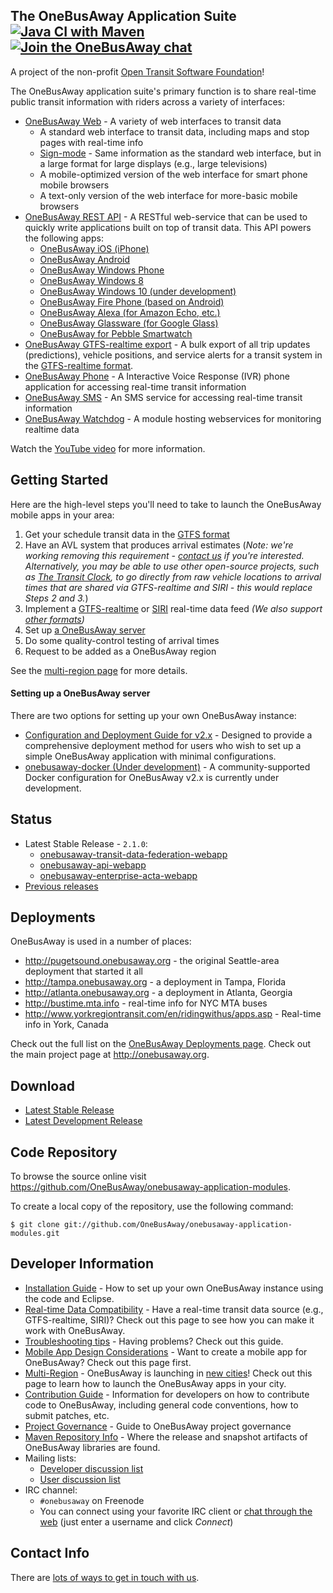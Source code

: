 ## The OneBusAway Application Suite [![Java CI with Maven](https://github.com/OneBusAway/onebusaway-application-modules/actions/workflows/maven.yml/badge.svg)](https://github.com/OneBusAway/onebusaway-application-modules/actions/workflows/maven.yml) [![Join the OneBusAway chat](https://onebusaway.herokuapp.com/badge.svg)](https://onebusaway.herokuapp.com/)

A project of the non-profit [Open Transit Software Foundation](https://opentransitsoftwarefoundation.org/)!

The OneBusAway application suite's primary function is to share real-time public transit information with riders across a variety of interfaces:

  * [OneBusAway Web](http://pugetsound.onebusaway.org/) - A variety of web interfaces to transit data
    * A standard web interface to transit data, including maps and stop pages with real-time info
    * [Sign-mode](https://github.com/OneBusAway/onebusaway-application-modules/wiki/Sign-Mode) - Same information as the standard web interface, but in a large format for large displays (e.g., large televisions)
    * A mobile-optimized version of the web interface for smart phone mobile browsers
    * A text-only version of the web interface for more-basic mobile browsers
  * [OneBusAway REST API](http://developer.onebusaway.org/modules/onebusaway-application-modules/current/api/where/index.html) - A RESTful web-service that can be used to quickly write applications built on top of transit data. This API powers the following apps:
    * [OneBusAway iOS (iPhone)](https://github.com/OneBusAway/onebusaway-ios)
    * [OneBusAway Android](https://github.com/OneBusAway/onebusaway-android)
    * [OneBusAway Windows Phone](https://github.com/OneBusAway/onebusaway-windows-phone)
    * [OneBusAway Windows 8](https://github.com/OneBusAway/onebusaway-windows8)
    * [OneBusAway Windows 10 (under development)](https://github.com/OneBusAway/onebusaway-windows10)
    * [OneBusAway Fire Phone (based on Android)](https://github.com/OneBusAway/onebusaway-android)
    * [OneBusAway Alexa (for Amazon Echo, etc.)](https://github.com/OneBusAway/onebusaway-alexa)
    * [OneBusAway Glassware (for Google Glass)](https://github.com/OneBusAway/onebusaway-android/pull/219)
    * [OneBusAway for Pebble Smartwatch](https://github.com/onebusaway/onebusaway-pebbletime)
  * [OneBusAway GTFS-realtime export](http://developer.onebusaway.org/modules/onebusaway-application-modules/current-SNAPSHOT/api/gtfs-realtime.html) - A bulk export of all trip updates (predictions), vehicle positions, and service alerts for a transit system in the [GTFS-realtime format](https://developers.google.com/transit/gtfs-realtime/).
  * [OneBusAway Phone](https://github.com/OneBusAway/onebusaway-application-modules/wiki/OneBusAway-Phone-and-SMS) - A Interactive Voice Response (IVR) phone application for accessing real-time transit information
  * [OneBusAway SMS](https://github.com/OneBusAway/onebusaway-application-modules/wiki/OneBusAway-Phone-and-SMS) - An SMS service for accessing real-time transit information
  * [OneBusAway Watchdog](https://github.com/OneBusAway/onebusaway-application-modules/wiki/OneBusAway-Watchdog) - A module hosting webservices for monitoring realtime data

Watch the [YouTube video](http://www.youtube.com/watch?v=CBctcyE7Am4&feature=player_embedded) for more information.

## Getting Started

Here are the high-level steps you'll need to take to launch the OneBusAway mobile apps in your area:

1. Get your schedule transit data in the [GTFS format](https://developers.google.com/transit/gtfs/)
2. Have an AVL system that produces arrival estimates (*Note: we're working removing this requirement - [contact us](https://groups.google.com/forum/#!forum/onebusaway-developers) if you're interested.  Alternatively, you may be able to use other open-source projects, such as [The Transit Clock](https://thetransitclock.github.io), to go directly from raw vehicle locations to arrival times that are shared via GTFS-realtime and SIRI - this would replace Steps 2 and 3.*)
3. Implement a [GTFS-realtime](https://developers.google.com/transit/gtfs-realtime/) or [SIRI](http://en.wikipedia.org/wiki/Service_Interface_for_Real_Time_Information) real-time data feed *(We also support [other formats](https://github.com/OneBusAway/onebusaway-application-modules/wiki/Real-Time-Data-Configuration-Guide))*
4. Set up [a OneBusAway server](https://github.com/OneBusAway/onebusaway-application-modules#setting-up-a-onebusaway-server)
5. Do some quality-control testing of arrival times
6. Request to be added as a OneBusAway region

See the [multi-region page](https://github.com/OneBusAway/onebusaway/wiki/Multi-Region) for more details.

#### Setting up a OneBusAway server

There are two options for setting up your own OneBusAway instance:
* [Configuration and Deployment Guide for v2.x](https://github.com/OneBusAway/onebusaway/wiki/Configuration-and-Deployment-Guide-for-v2.x) - Designed to provide a comprehensive deployment method for users who wish to set up a simple OneBusAway application with minimal configurations.
* [onebusaway-docker (Under development)](https://github.com/OneBusAway/onebusaway-docker) - A community-supported Docker configuration for OneBusAway v2.x is currently under development.

## Status

* Latest Stable Release - `2.1.0`:
    * [onebusaway-transit-data-federation-webapp](https://repo.camsys-apps.com/releases/org/onebusaway/onebusaway-transit-data-federation-webapp/2.1.0/onebusaway-transit-data-federation-webapp-2.1.0.war)
    * [onebusaway-api-webapp](https://repo.camsys-apps.com/releases/org/onebusaway/onebusaway-api-webapp/2.1.0/onebusaway-api-webapp-2.1.0.war)
    * [onebusaway-enterprise-acta-webapp](https://repo.camsys-apps.com/releases/org/onebusaway/onebusaway-enterprise-acta-webapp/2.1.0/onebusaway-enterprise-acta-webapp-2.1.0.war)
* [Previous releases](http://nexus.onebusaway.org/nexus/content/groups/public/org/onebusaway/)

## Deployments

OneBusAway is used in a number of places:

* http://pugetsound.onebusaway.org - the original Seattle-area deployment that started it all
* http://tampa.onebusaway.org - a deployment in Tampa, Florida
* http://atlanta.onebusaway.org - a deployment in Atlanta, Georgia
* http://bustime.mta.info - real-time info for NYC MTA buses
* http://www.yorkregiontransit.com/en/ridingwithus/apps.asp - Real-time info in York, Canada

Check out the full list on the [OneBusAway Deployments page](https://github.com/OneBusAway/onebusaway/wiki/OneBusAway-Deployments).  Check out the main project page at http://onebusaway.org.

## Download

* [Latest Stable Release](http://developer.onebusaway.org/modules/onebusaway-application-modules/current/downloads.html)
* [Latest Development Release](http://developer.onebusaway.org/modules/onebusaway-application-modules/current-SNAPSHOT/downloads.html)

## Code Repository

To browse the source online visit https://github.com/OneBusAway/onebusaway-application-modules.

To create a local copy of the repository, use the following command:

`$ git clone git://github.com/OneBusAway/onebusaway-application-modules.git`


## Developer Information

 * [Installation Guide](https://github.com/OneBusAway/onebusaway-application-modules/wiki) - How to set up your own OneBusAway instance using the code and Eclipse.
 * [Real-time Data Compatibility](https://github.com/OneBusAway/onebusaway-application-modules/wiki/Real-Time-Data-Configuration-Guide) - Have a real-time transit data source (e.g., GTFS-realtime, SIRI)?  Check out this page to see how you can make it work with OneBusAway.
 * [Troubleshooting tips](https://github.com/OneBusAway/onebusaway/wiki/Troubleshooting) - Having problems?  Check out this guide.
 * [Mobile App Design Considerations](https://github.com/OneBusAway/onebusaway-application-modules/wiki/Mobile-App-Design-Considerations) - Want to create a mobile app for OneBusAway?  Check out this page first.
 * [Multi-Region](https://github.com/OneBusAway/onebusaway/wiki/Multi-Region) - OneBusAway is launching in [new cities](https://github.com/OneBusAway/onebusaway/wiki/OneBusAway-Deployments)!  Check out this page to learn how to launch the OneBusAway apps in your city.
 * [Contribution Guide](https://github.com/OneBusAway/onebusaway/wiki/Developer-Guide) - Information for developers on how to contribute code to OneBusAway, including general code conventions, how to submit patches, etc.
 * [Project Governance](https://github.com/OneBusAway/onebusaway/wiki/Governance) - Guide to OneBusAway project governance
 * [Maven Repository Info](https://github.com/OneBusAway/onebusaway/wiki/Maven-Repository) - Where the release and snapshot artifacts of OneBusAway libraries are found.
 * Mailing lists:
     - [Developer discussion list](https://groups.google.com/group/onebusaway-developers)
     - [User discussion list](https://groups.google.com/group/onebusaway-users)
 * IRC channel:
     - `#onebusaway` on Freenode
     - You can connect using your favorite IRC client or [chat through the web](http://webchat.freenode.net/?channels=onebusaway) (just enter a username and click *Connect*)
 

## Contact Info

There are [lots of ways to get in touch with us](https://github.com/OneBusAway/onebusaway/wiki/Contact-Us). 
